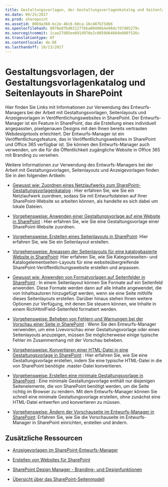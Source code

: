 ```yaml
---
title: Gestaltungsvorlagen, der Gestaltungsvorlagenkatalog und Seitenlayouts in SharePoint
ms.date: 09/25/2017
ms.prod: sharepoint
ms.assetid: 80b9a360-bc2e-46c6-b0ca-1bc487b73db6
ms.openlocfilehash: 0978e07bd031277bba00406b4e98dcfd7d05279c
ms.sourcegitcommit: 1cae27d85ee691d976e2c085986466de088f526c
ms.translationtype: HT
ms.contentlocale: de-DE
ms.lasthandoff: 10/13/2017
---
```

# <a name="master-pages-the-master-page-gallery-and-page-layouts-in-sharepoint"></a>Gestaltungsvorlagen, der Gestaltungsvorlagenkatalog und Seitenlayouts in SharePoint
Hier finden Sie Links mit Informationen zur Verwendung des Entwurfs-Managers bei der Arbeit mit Gestaltungsvorlagen, Seitenlayouts und Anzeigevorlagen in Veröffentlichungswebsites in SharePoint.
Der Entwurfs-Manager ist ein Feature in SharePoint, das die Erstellung eines individuell angepassten, pixelgenauen Designs mit den Ihnen bereits vertrauten Webdesigntools erleichtert. Der Entwurfs-Manager ist ein Veröffentlichungsfeature, das in Veröffentlichungswebsites in SharePoint und Office 365 verfügbar ist. Sie können den Entwurfs-Manager auch verwenden, um die für die Öffentlichkeit zugängliche Website in Office 365 mit Branding zu versehen.
  
    
    

Weitere Informationen zur Verwendung des Entwurfs-Managers bei der Arbeit mit Gestaltungsvorlagen, Seitenlayouts und Anzeigevorlagen finden Sie in den folgenden Artikeln:
-  [Gewusst wie: Zuordnen eines Netzlaufwerks zum SharePoint-Gestaltungsvorlagenkatalog](how-to-map-a-network-drive-to-the-sharepoint-master-page-gallery.md) : Hier erfahren Sie, wie Sie ein Netzlaufwerk zuordnen, sodass Sie mit Entwurfsdateien auf Ihrer SharePoint-Website so arbeiten können, als handelte es sich dabei um lokale Dateien.
    
  
-  [Vorgehensweise: Anwenden einer Gestaltungsvorlage auf eine Website in SharePoint](how-to-apply-a-master-page-to-a-site-in-sharepoint.md) : Hier erfahren Sie, wie Sie eine Gestaltungsvorlage einer SharePoint-Website zuordnen.
    
  
-  [Vorgehensweise: Erstellen eines Seitenlayouts in SharePoint](how-to-create-a-page-layout-in-sharepoint.md): Hier erfahren Sie, wie Sie ein Seitenlayout erstellen.
    
  
-  [Vorgehensweise: Anpassen der Seitenlayouts für eine katalogbasierte Website in SharePoint](how-to-customize-page-layouts-for-a-catalog-based-site-in-sharepoint.md): Hier erfahren Sie, wie Sie Kategorieseiten- und Katalogelementseiten-Layouts für eine websiteübergreifende SharePoint-Veröffentlichungswebsite erstellen und anpassen.
    
  
-  [Gewusst wie: Anwenden von Formatvorlagen auf Seitenfelder in SharePoint](how-to-apply-styles-to-page-fields-in-sharepoint.md) : In einem Seitenlayout können Sie Formate auf ein Seitenfeld anwenden. Diese Formate werden dann auf alle Inhalte angewendet, die von Inhaltsautoren hinzugefügt werden, wenn sie eine Seite mithilfe dieses Seitenlayouts erstellen. Darüber hinaus stehen Ihnen weitere Optionen zur Verfügung, mit denen Sie steuern können, wie Inhalte in einem RichHtmlField-Seitenfeld formatiert werden.
    
  
-  [Vorgehensweise: Beheben von Fehlern und Warnungen bei der Vorschau einer Seite in SharePoint](how-to-resolve-errors-and-warnings-when-previewing-a-page-in-sharepoint.md) : Wenn Sie den Entwurfs-Manager verwenden, um eine Livevorschau einer Gestaltungsvorlage oder eines Seitenlayouts anzuzeigen, müssen Sie möglicherweise einige typische Fehler im Zusammenhang mit der Vorschau beheben.
    
  
-  [Vorgehensweise: Konvertieren einer HTML-Datei in eine Gestaltungsvorlage in SharePoint](how-to-convert-an-html-file-into-a-master-page-in-sharepoint.md) : Hier erfahren Sie, wie Sie eine Gestaltungsvorlage erstellen, indem Sie eine typische HTML-Datei in die von SharePoint benötigte .master-Datei konvertieren.
    
  
-  [Vorgehensweise: Erstellen eine minimale Gestaltungsvorlage in SharePoint](how-to-create-a-minimal-master-page-in-sharepoint.md) : Eine minimale Gestaltungsvorlage enthält nur diejenigen Seitenelemente, die von SharePoint benötigt werden, um die Seite richtig im Browser zu rendern. Mit dem Entwurfs-Manager können Sie schnell eine minimale Gestaltungsvorlage erstellen, ohne zunächst eine HTML-Datei entwerfen und konvertieren zu müssen.
    
  
-  [Vorgehensweise: Ändern der Vorschauseite im Entwurfs-Manager in SharePoint](how-to-change-the-preview-page-in-sharepoint-design-manager.md): Erfahren Sie, wie Sie die Vorschauseite im Entwurfs-Manager in SharePoint einrichten, erstellen und ändern.
    
  

## <a name="additional-resources"></a>Zusätzliche Ressourcen
<a name="bk_addresources"> </a>


-  [Anzeigevorlagen im SharePoint-Entwurfs-Manager](sharepoint-design-manager-display-templates.md)
    
  
-  [Erstellen von Websites für SharePoint](build-sites-for-sharepoint.md)
    
  
-  [SharePoint Design Manager - Branding- und Designfunktionen](sharepoint-design-manager-branding-and-design-capabilities.md)
    
  
-  [Übersicht über das SharePoint-Seitenmodell](overview-of-the-sharepoint-page-model.md)
    
  


